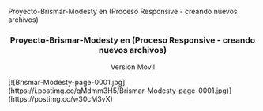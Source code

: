 Proyecto-Brismar-Modesty en (Proceso Responsive - creando nuevos archivos)
<h3 align="center">Proyecto-Brismar-Modesty en (Proceso Responsive - creando nuevos archivos)</h3> 
<p align="center">
Version Movil
</p>
[![Brismar-Modesty-page-0001.jpg](https://i.postimg.cc/qMdmm3H5/Brismar-Modesty-page-0001.jpg)](https://postimg.cc/w30cM3vX)
                                        

